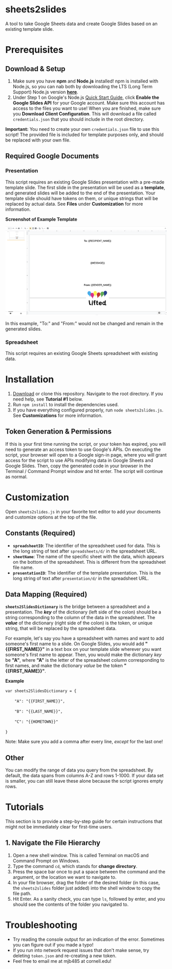 # sheets2slides
A tool to take Google Sheets data and create Google Slides based on an existing template slide.

# Prerequisites

## Download & Setup

1. Make sure you have **npm** and **Node.js** installed! npm is installed with Node.js, so you can nab both by downloading the LTS (Long Term Support) Node.js version [**here**](https://nodejs.org/en/).
2. Under Step 1 on Google's Node.js [Quick Start Guide](https://developers.google.com/slides/quickstart/nodejs), click **Enable the Google Slides API** for your Google account. Make sure this account has access to the files you want to use! When you are finished, make sure you **Download Client Configuration**. This will download a file called `credentials.json` that you should include in the root directory.

**Important:** You need to create your own `credentials.json` file to use this script! The provided file is included for template purposes only, and should be replaced with your own file.

## Required Google Documents

### Presentation

This script requires an existing Google Slides presentation with a pre-made template slide. The first slide in the presentation will be used as a **template**, and generated slides will be added to the end of the presentation. Your template slide should have tokens on them, or unique strings that will be replaced by actual data. See **Files** under **Customization** for more information.

**Screenshot of Example Template**

![Template Slide Example](template-example.png)

In this example, "To:" and "From:" would not be changed and remain in the generated slides.

### Spreadsheet

This script requires an existing Google Sheets spreadsheet with existing data.

# Installation

1. [Download](https://github.com/mattbarker016/sheets2slides/archive/master.zip) or clone this repository. Navigate to the root directory. If you need help, see **Tutorial #1** below.
2. Run `npm install` to install the dependencies used.
3. If you have everything configured properly, run `node sheets2slides.js`. See **Customizations** for more information.

## Token Generation & Permissions

If this is your first time running the script, or your token has expired, you will need to generate an access token to use Google's APIs. On executing the script, your browser will open to a Google sign-in page, where you will grant access for the script to use APIs modifying data in Google Sheets and Google Slides. Then, copy the generated code in your browser in the Terminal / Command Prompt window and hit enter. The script will continue as normal.

# Customization

Open `sheets2slides.js` in your favorite text editor to add your documents and customize options at the top of the file.

## Constants (Required)

- **`spreadsheetID`**: The identifier of the spreadsheet used for data. This is the long string of text after `spreadsheets/d/` in the spreadsheet URL.
- **`sheetName`**: The name of the specific sheet with the data, which appears on the bottom of the spreadsheet. This is different from the spreadsheet file name.
- **`presentationID`**: The identifier of the template presentation. This is the long string of text after `presentation/d/` in the spreadsheet URL.

## Data Mapping (Required)

**`sheets2SlidesDictionary`** is the bridge between a spreadsheet and a presentation. The ***key*** of the dictionary (left side of the colon) should be a string corresponding to the column of the data in the spreadsheet. The ***value*** of the dictionary (right side of the colon) is the token, or unique string, that will be replaced by the spreadsheet data. 

For example, let's say you have a spreadsheet with names and want to add someone's first name to a slide. On Google Slides, you would add **"{{FIRST_NAME}}"** in a text box on your template slide wherever you want someone's first name to appear. Then, you would make the dictionary *key* be **"A"**, where **"A"** is the letter of the spreadsheet column corresponding to first names, and make the dictionary *value* be the token **"{{FIRST_NAME}}"**.

**Example**
```
var sheets2SlidesDictionary = {

    "A": "{{FIRST_NAME}}",

    "B": "{{LAST_NAME}}",

    "C": "{{HOMETOWN}}"
    
}
```

Note: Make sure you add a comma after every line, *except* for the last one!

## Other

You can modify the range of data you query from the spreadsheet. By default, the data spans from columns A-Z and rows 1-1000. If your data set is smaller, you can still leave these alone because the script ignores empty rows.

# Tutorials

This section is to provide a step-by-step guide for certain instructions that might not be immediately clear for first-time users.

## 1. Navigate the File Hierarchy

1. Open a new shell window. This is called Terminal on macOS and Command Prompt on Windows.
2. Type the command `cd`, which stands for **change directory**.
3. Press the space bar once to put a space between the command and the argument, or the location we want to navigate to.
4. In your file browser, drag the folder of the desired folder (in this case, the `sheets2slides` folder just added) into the shell window to copy the file path.
5. Hit Enter. As a sanity check, you can type `ls`, followed by enter, and you should see the contents of the folder you navigated to. 

# Troubleshooting

- Try reading the console output for an indication of the error. Sometimes you can figure out if you made a typo!
- If you run into network request issues that don't make sense, try deleting `token.json` and re-creating a new token.
- Feel free to email me at mjb485 at cornell.edu!

